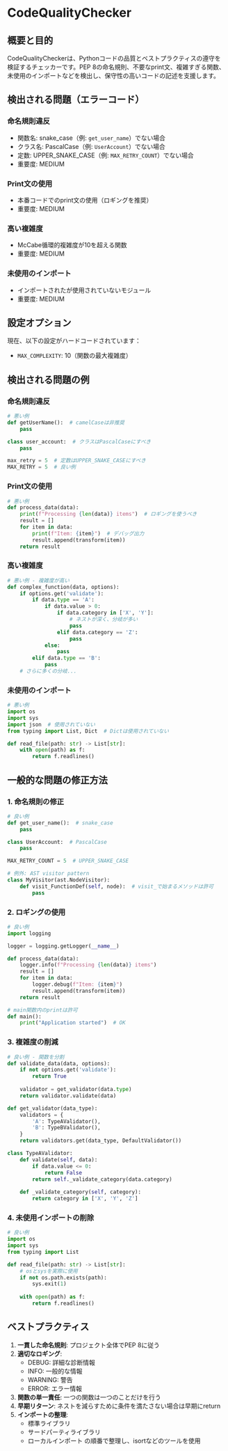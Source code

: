 # CodeQualityChecker

## 概要と目的

CodeQualityCheckerは、Pythonコードの品質とベストプラクティスの遵守を検証するチェッカーです。PEP 8の命名規則、不要なprint文、複雑すぎる関数、未使用のインポートなどを検出し、保守性の高いコードの記述を支援します。

## 検出される問題（エラーコード）

### 命名規則違反
- 関数名: snake_case（例: `get_user_name`）でない場合
- クラス名: PascalCase（例: `UserAccount`）でない場合
- 定数: UPPER_SNAKE_CASE（例: `MAX_RETRY_COUNT`）でない場合
- 重要度: MEDIUM

### Print文の使用
- 本番コードでのprint文の使用（ロギングを推奨）
- 重要度: MEDIUM

### 高い複雑度
- McCabe循環的複雑度が10を超える関数
- 重要度: MEDIUM

### 未使用のインポート
- インポートされたが使用されていないモジュール
- 重要度: MEDIUM

## 設定オプション

現在、以下の設定がハードコードされています：
- `MAX_COMPLEXITY`: 10（関数の最大複雑度）

## 検出される問題の例

### 命名規則違反
```python
# 悪い例
def getUserName():  # camelCaseは非推奨
    pass

class user_account:  # クラスはPascalCaseにすべき
    pass

max_retry = 5  # 定数はUPPER_SNAKE_CASEにすべき
MAX_RETRY = 5  # 良い例
```

### Print文の使用
```python
# 悪い例
def process_data(data):
    print(f"Processing {len(data)} items")  # ロギングを使うべき
    result = []
    for item in data:
        print(f"Item: {item}")  # デバッグ出力
        result.append(transform(item))
    return result
```

### 高い複雑度
```python
# 悪い例 - 複雑度が高い
def complex_function(data, options):
    if options.get('validate'):
        if data.type == 'A':
            if data.value > 0:
                if data.category in ['X', 'Y']:
                    # ネストが深く、分岐が多い
                    pass
                elif data.category == 'Z':
                    pass
            else:
                pass
        elif data.type == 'B':
            pass
    # さらに多くの分岐...
```

### 未使用のインポート
```python
# 悪い例
import os
import sys
import json  # 使用されていない
from typing import List, Dict  # Dictは使用されていない

def read_file(path: str) -> List[str]:
    with open(path) as f:
        return f.readlines()
```

## 一般的な問題の修正方法

### 1. 命名規則の修正
```python
# 良い例
def get_user_name():  # snake_case
    pass

class UserAccount:  # PascalCase
    pass

MAX_RETRY_COUNT = 5  # UPPER_SNAKE_CASE

# 例外: AST visitor pattern
class MyVisitor(ast.NodeVisitor):
    def visit_FunctionDef(self, node):  # visit_で始まるメソッドは許可
        pass
```

### 2. ロギングの使用
```python
# 良い例
import logging

logger = logging.getLogger(__name__)

def process_data(data):
    logger.info(f"Processing {len(data)} items")
    result = []
    for item in data:
        logger.debug(f"Item: {item}")
        result.append(transform(item))
    return result

# main関数内のprintは許可
def main():
    print("Application started")  # OK
```

### 3. 複雑度の削減
```python
# 良い例 - 関数を分割
def validate_data(data, options):
    if not options.get('validate'):
        return True
    
    validator = get_validator(data.type)
    return validator.validate(data)

def get_validator(data_type):
    validators = {
        'A': TypeAValidator(),
        'B': TypeBValidator(),
    }
    return validators.get(data_type, DefaultValidator())

class TypeAValidator:
    def validate(self, data):
        if data.value <= 0:
            return False
        return self._validate_category(data.category)
    
    def _validate_category(self, category):
        return category in ['X', 'Y', 'Z']
```

### 4. 未使用インポートの削除
```python
# 良い例
import os
import sys
from typing import List

def read_file(path: str) -> List[str]:
    # osとsysを実際に使用
    if not os.path.exists(path):
        sys.exit(1)
    
    with open(path) as f:
        return f.readlines()
```

## ベストプラクティス

1. **一貫した命名規則**: プロジェクト全体でPEP 8に従う
2. **適切なロギング**: 
   - DEBUG: 詳細な診断情報
   - INFO: 一般的な情報
   - WARNING: 警告
   - ERROR: エラー情報
3. **関数の単一責任**: 一つの関数は一つのことだけを行う
4. **早期リターン**: ネストを減らすために条件を満たさない場合は早期にreturn
5. **インポートの整理**: 
   - 標準ライブラリ
   - サードパーティライブラリ
   - ローカルインポート
   の順番で整理し、isortなどのツールを使用